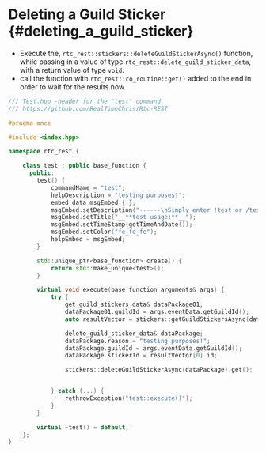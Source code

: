 Deleting a Guild Sticker {#deleting_a_guild_sticker}
============
- Execute the, `rtc_rest::stickers::deleteGuildStickerAsync()` function, while passing in a value of type `rtc_rest::delete_guild_sticker_data`, with a return value of type `void`.
- call the function with `rtc_rest::co_routine::get()` added to the end in order to wait for the results now.

```cpp
/// Test.hpp -header for the "test" command.
/// https://github.com/RealTimeChris/Rtc-REST

#pragma once

#include <index.hpp>

namespace rtc_rest {

	class test : public base_function {
	  public:
		test() {
			commandName = "test";
			helpDescription = "testing purposes!";
			embed_data msgEmbed { };
			msgEmbed.setDescription("------\nSimply enter !test or /test!\n------");
			msgEmbed.setTitle("__**test usage:**__");
			msgEmbed.setTimeStamp(getTimeAndDate());
			msgEmbed.setColor("fe_fe_fe");
			helpEmbed = msgEmbed;
		}

		std::unique_ptr<base_function> create() {
			return std::make_unique<test>();
		}

		virtual void execute(base_function_arguments& args) {
			try {
				get_guild_stickers_data& dataPackage01;
				dataPackage01.guildId = args.eventData.getGuildId();
				auto resultVector = stickers::getGuildStickersAsync(dataPackage01).get();

				delete_guild_sticker_data& dataPackage;
				dataPackage.reason = "testing purposes!";
				dataPackage.guildId = args.eventData.getGuildId();
				dataPackage.stickerId = resultVector[0].id;

				stickers::deleteGuildStickerAsync(dataPackage).get();


			} catch (...) {
				rethrowException("test::execute()");
			}
		}

		virtual ~test() = default;
	};
}
```
